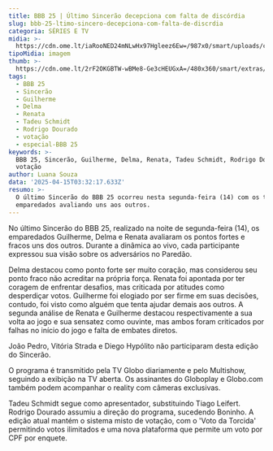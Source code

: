 ```yaml
---
title: BBB 25 | Último Sincerão decepciona com falta de discórdia
slug: bbb-25-ltimo-sincero-decepciona-com-falta-de-discrdia
categoria: SÉRIES E TV
midia: >-
  https://cdn.ome.lt/iaRooNED24mNLwHx97Hgleez6Ew=/987x0/smart/uploads/conteudo/fotos/bbb25-guilherme-delma-sincerao.jpg
tipoMidia: imagem
thumb: >-
  https://cdn.ome.lt/2rF2OKGBTW-wBMe8-Ge3cHEUGxA=/480x360/smart/extras/conteudos/bbb25-guilherme-delma-sincerao-peq.jpg
tags:
  - BBB 25
  - Sincerão
  - Guilherme
  - Delma
  - Renata
  - Tadeu Schmidt
  - Rodrigo Dourado
  - votação
  - especial-BBB 25
keywords: >-
  BBB 25, Sincerão, Guilherme, Delma, Renata, Tadeu Schmidt, Rodrigo Dourado,
  votação
author: Luana Souza
data: '2025-04-15T03:32:17.633Z'
resumo: >-
  O último Sincerão do BBB 25 ocorreu nesta segunda-feira (14) com os três
  emparedados avaliando uns aos outros.
---
```


No último Sincerão do BBB 25, realizado na noite de segunda-feira (14), os emparedados Guilherme, Delma e Renata avaliaram os pontos fortes e fracos uns dos outros. Durante a dinâmica ao vivo, cada participante expressou sua visão sobre os adversários no Paredão.

Delma destacou como ponto forte ser muito coração, mas considerou seu ponto fraco não acreditar na própria força. Renata foi apontada por ter coragem de enfrentar desafios, mas criticada por atitudes como desperdiçar votos. Guilherme foi elogiado por ser firme em suas decisões, contudo, foi visto como alguém que tenta ajudar demais aos outros. A segunda análise de Renata e Guilherme destacou respectivamente a sua volta ao jogo e sua sensatez como ouvinte, mas ambos foram criticados por falhas no início do jogo e falta de embates diretos.

João Pedro, Vitória Strada e Diego Hypólito não participaram desta edição do Sincerão.

O programa é transmitido pela TV Globo diariamente e pelo Multishow, seguindo a exibição na TV aberta. Os assinantes do Globoplay e Globo.com também podem acompanhar o reality com câmeras exclusivas.

Tadeu Schmidt segue como apresentador, substituindo Tiago Leifert. Rodrigo Dourado assumiu a direção do programa, sucedendo Boninho. A edição atual mantém o sistema misto de votação, com o 'Voto da Torcida' permitindo votos ilimitados e uma nova plataforma que permite um voto por CPF por enquete.
